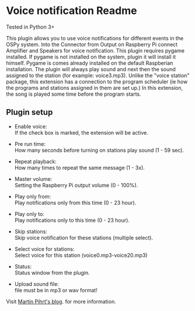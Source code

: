Voice notification Readme
====

Tested in Python 3+

This plugin allows you to use voice notifications for different events in the OSPy system. Into the Connector from Output on Raspberry Pi connect Amplifier and Speakers for voice notification. This plugin requires pygame installed. If pygame is not installed on the system, plugin it will install it himself. Pygame is comes already installed on the default Raspberian installation. The plugin will always play sound and next then the sound assigned to the station (for example: voice3.mp3). Unlike the "voice station" package, this extension has a connection to the program scheduler (ie how the programs and stations assigned in them are set up.) In this extension, the song is played some time before the program starts.

Plugin setup
-----------

* Enable voice:  
  If the check box is marked, the extension will be active.

* Pre run time:  
  How many seconds before turning on stations play sound (1 - 59 sec).
  
* Repeat playback:    
  How many times to repeat the same message (1 - 3x).
  
* Master volume:  
  Setting the Raspberry Pi output volume (0 - 100%).
  
* Play only from:  
  Play notifications only from this time (0 - 23 hour).
  
* Play only to:  
  Play notifications only to this time (0 - 23 hour).
  
* Skip stations:  
  Skip voice notification for these stations (multiple select).
  
* Select voice for stations:  
  Select voice for this station (voice0.mp3-voice20.mp3)
 
* Status:  
  Status window from the plugin.

* Upload sound file:  
  file must be in mp3 or wav format!

Visit [Martin Pihrt's blog](https://pihrt.com). for more information.  
